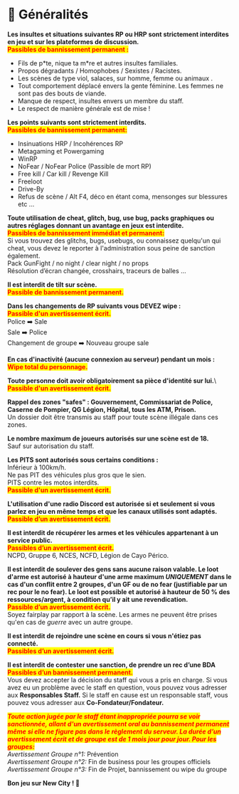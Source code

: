 # 📓 Généralités

**Les insultes et situations suivantes RP ou HRP sont strictement interdites en jeu et sur les plateformes de discussion.** \
<mark style="color:red;">**Passibles de bannissement permanent :**</mark>

* Fils de p\*te, nique ta m\*re et autres insultes familiales.
* Propos dégradants / Homophobes / Sexistes / Racistes.
* Les scènes de type viol, salaces, sur homme, femme ou animaux .
* Tout comportement déplacé envers la gente féminine. Les femmes ne sont pas des bouts de viande.
* Manque de respect, insultes envers un membre du staff.
* Le respect de manière générale est de mise !

**Les points suivants sont strictement interdits.**\
<mark style="color:red;">**Passibles de bannissement permanent:**</mark>

* Insinuations HRP / Incohérences RP
* Metagaming et Powergaming&#x20;
* WinRP
* NoFear / NoFear Police (Passible de mort RP)&#x20;
* Free kill / Car kill / Revenge Kill
* Freeloot
* Drive-By
* Refus de scène / Alt F4, déco en étant coma, mensonges sur blessures etc …

**Toute utilisation de cheat, glitch, bug, use bug, packs graphiques ou autres réglages donnant un avantage en jeux est interdite.**\
<mark style="color:red;">**Passibles de bannissement immédiat et permanent:**</mark>\
Si vous trouvez des glitchs, bugs, usebugs, ou connaissez quelqu'un qui cheat, vous devez le reporter à l'administration sous peine de sanction également.\
Pack GunFight / no night / clear night / no props \
Résolution d’écran changée, crosshairs, traceurs de balles …

**Il est interdit de tilt sur scène.**\
<mark style="color:red;">**Passible de bannissement permanent.**</mark>

**Dans les changements de RP suivants vous DEVEZ wipe :**\
<mark style="color:red;">**Passible d'un avertissement écrit.**</mark>\
Police ➡️ Sale\
Sale ➡️ Police\
Changement de groupe ➡️ Nouveau groupe sale

**En cas d'inactivité (aucune connexion au serveur) pendant un mois :**\
<mark style="color:red;">**Wipe total du personnage.**</mark>

**Toute personne doit avoir obligatoirement sa pièce d'identité sur lui.**\ <mark style="color:red;">**Passible d'un avertissement écrit.**</mark>

**Rappel des zones "safes" : Gouvernement, Commissariat de Police, Caserne de Pompier, QG Légion, Hôpital, tous les ATM, Prison.**\
Un dossier doit être transmis au staff pour toute scène illégale dans ces zones.

**Le nombre maximum de joueurs autorisés sur une scène est de 18.**\
Sauf sur autorisation du staff.

**Les PITS sont autorisés sous certains conditions :**\
Inférieur à 100km/h.\
Ne pas PIT des véhicules plus gros que le sien.\
PITS contre les motos interdits.\
<mark style="color:red;">**Passible d'un avertissement écrit.**</mark>

**L'utilisation d'une radio Discord est autorisée si et seulement si vous parlez en jeu en même temps et que les canaux utilisés sont adaptés.**\
<mark style="color:red;">**Passible d’un avertissement écrit.**</mark>

**Il est interdit de récupérer les armes et les véhicules appartenant à un service public.**\
<mark style="color:red;">**Passibles d’un avertissement écrit.**</mark>\
NCPD, Gruppe 6, NCES, NCFD, Légion de Cayo Périco.

**Il est interdit de soulever des gens sans aucune raison valable. Le loot d'arme est autorisé à hauteur d'une arme maximum **_**UNIQUEMENT**_** dans le cas d'un conflit entre 2 groupes, d'un GF ou de no fear (justifiable par un rec pour le no fear). Le loot est possible et autorisé à hauteur de 50 % des ressources/argent, à condition qu’il y ait une revendication.**\
<mark style="color:red;">**Passible d’un avertissement écrit.**</mark>\
Soyez fairplay par rapport à la scène. Les armes ne peuvent être prises qu'en cas de _guerre_ avec un autre groupe.

**Il est interdit de rejoindre une scène en cours si vous n'étiez pas connecté.**\
<mark style="color:red;">**Passibles d’un avertissement écrit.**</mark>

**Il est interdit de contester une sanction, de prendre un rec d’une BDA**\
<mark style="color:red;">**Passibles d’un bannissement permanent.**</mark>\
Vous devez accepter la décision du staff qui vous a pris en charge. Si vous avez eu un problème avec le staff en question, vous pouvez vous adresser aux **Responsables Staff.** Si le staff en cause est un responsable staff, vous pouvez vous adresser aux **Co-Fondateur/Fondateur.**

_<mark style="color:red;">**Toute action jugée par le staff étant inappropriée pourra se voir sanctionnée, allant d'un avertissement oral au bannissement permanent même si elle ne figure pas dans le règlement du serveur. La durée d’un avertissement écrit et de groupe est de 1 mois jour pour jour. Pour les groupes:**</mark>_ \
_Avertissement Groupe n°1:_ Prévention \
_Avertissement Groupe n°2:_ Fin de business pour les groupes officiels \
_Avertissement Groupe n°3:_ Fin de Projet, bannissement ou wipe du groupe



**Bon jeu sur New City ! 🥳**

